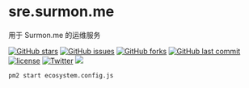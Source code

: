 # sre.surmon.me

用于 Surmon.me 的运维服务

[![GitHub stars](https://img.shields.io/github/stars/surmon-china/deploy.svg?style=flat-square)](https://github.com/surmon-china/deploy/stargazers)
[![GitHub issues](https://img.shields.io/github/issues/surmon-china/deploy.svg?style=flat-square)](https://github.com/surmon-china/deploy/issues)
[![GitHub forks](https://img.shields.io/github/forks/surmon-china/deploy.svg?style=flat-square)](https://github.com/surmon-china/deploy/network)
[![GitHub last commit](https://img.shields.io/github/last-commit/google/skia.svg?style=flat-square)](https://github.com/surmon-china/deploy)
[![license](https://img.shields.io/github/license/mashape/apistatus.svg?style=flat-square)](https://github.com/surmon-china/deploy)
[![Twitter](https://img.shields.io/twitter/url/https/github.com/surmon-china/deploy.svg?style=flat-square)](https://twitter.com/intent/tweet?url=https://github.com/surmon-china/deploy)
[![](https://badge.juejin.im/entry/58adb7f3ac502e00698607f8/likes.svg?style=flat-square)](https://juejin.im/entry/58adb7f3ac502e00698607f8/detail)

```bash
pm2 start ecosystem.config.js
```
